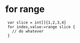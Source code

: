 # for range

     var slice = int[]{1,2,3,4}
     for index,value:=range slice {
       // do whatever 
     }